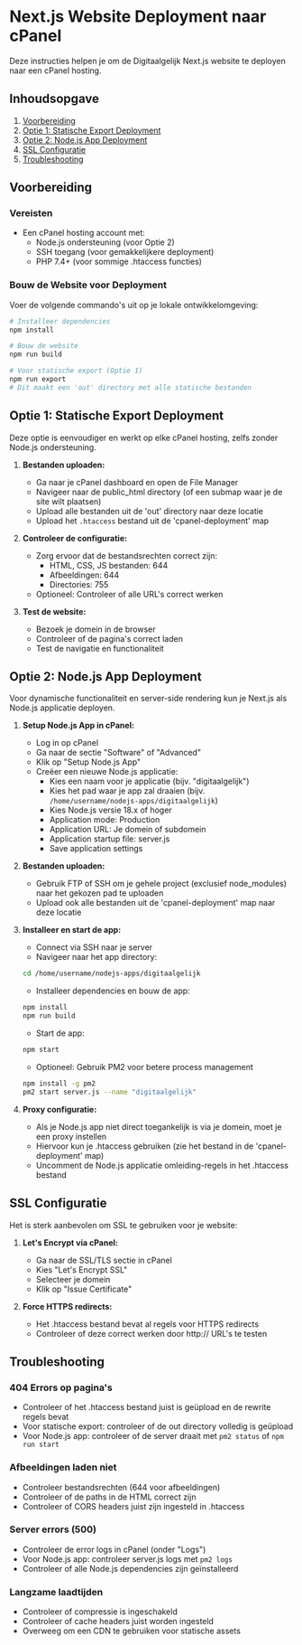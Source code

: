 # Next.js Website Deployment naar cPanel

Deze instructies helpen je om de Digitaalgelijk Next.js website te deployen naar een cPanel hosting.

## Inhoudsopgave
1. [Voorbereiding](#voorbereiding)
2. [Optie 1: Statische Export Deployment](#optie-1-statische-export-deployment)
3. [Optie 2: Node.js App Deployment](#optie-2-nodejs-app-deployment)
4. [SSL Configuratie](#ssl-configuratie)
5. [Troubleshooting](#troubleshooting)

## Voorbereiding

### Vereisten
- Een cPanel hosting account met:
  - Node.js ondersteuning (voor Optie 2)
  - SSH toegang (voor gemakkelijkere deployment)
  - PHP 7.4+ (voor sommige .htaccess functies)

### Bouw de Website voor Deployment
Voer de volgende commando's uit op je lokale ontwikkelomgeving:

```bash
# Installeer dependencies
npm install

# Bouw de website
npm run build

# Voor statische export (Optie 1)
npm run export
# Dit maakt een 'out' directory met alle statische bestanden
```

## Optie 1: Statische Export Deployment

Deze optie is eenvoudiger en werkt op elke cPanel hosting, zelfs zonder Node.js ondersteuning.

1. **Bestanden uploaden:**
   - Ga naar je cPanel dashboard en open de File Manager
   - Navigeer naar de public_html directory (of een submap waar je de site wilt plaatsen)
   - Upload alle bestanden uit de 'out' directory naar deze locatie
   - Upload het `.htaccess` bestand uit de 'cpanel-deployment' map

2. **Controleer de configuratie:**
   - Zorg ervoor dat de bestandsrechten correct zijn:
     - HTML, CSS, JS bestanden: 644
     - Afbeeldingen: 644
     - Directories: 755
   - Optioneel: Controleer of alle URL's correct werken

3. **Test de website:**
   - Bezoek je domein in de browser
   - Controleer of de pagina's correct laden
   - Test de navigatie en functionaliteit

## Optie 2: Node.js App Deployment

Voor dynamische functionaliteit en server-side rendering kun je Next.js als Node.js applicatie deployen.

1. **Setup Node.js App in cPanel:**
   - Log in op cPanel
   - Ga naar de sectie "Software" of "Advanced"
   - Klik op "Setup Node.js App"
   - Creëer een nieuwe Node.js applicatie:
     - Kies een naam voor je applicatie (bijv. "digitaalgelijk")
     - Kies het pad waar je app zal draaien (bijv. `/home/username/nodejs-apps/digitaalgelijk`)
     - Kies Node.js versie 18.x of hoger
     - Application mode: Production
     - Application URL: Je domein of subdomein
     - Application startup file: server.js
     - Save application settings

2. **Bestanden uploaden:**
   - Gebruik FTP of SSH om je gehele project (exclusief node_modules) naar het gekozen pad te uploaden
   - Upload ook alle bestanden uit de 'cpanel-deployment' map naar deze locatie

3. **Installeer en start de app:**
   - Connect via SSH naar je server
   - Navigeer naar het app directory:
   ```bash
   cd /home/username/nodejs-apps/digitaalgelijk
   ```
   - Installeer dependencies en bouw de app:
   ```bash
   npm install
   npm run build
   ```
   - Start de app:
   ```bash
   npm start
   ```
   - Optioneel: Gebruik PM2 voor betere process management
   ```bash
   npm install -g pm2
   pm2 start server.js --name "digitaalgelijk"
   ```

4. **Proxy configuratie:**
   - Als je Node.js app niet direct toegankelijk is via je domein, moet je een proxy instellen
   - Hiervoor kun je .htaccess gebruiken (zie het bestand in de 'cpanel-deployment' map)
   - Uncomment de Node.js applicatie omleiding-regels in het .htaccess bestand

## SSL Configuratie

Het is sterk aanbevolen om SSL te gebruiken voor je website:

1. **Let's Encrypt via cPanel:**
   - Ga naar de SSL/TLS sectie in cPanel
   - Kies "Let's Encrypt SSL"
   - Selecteer je domein
   - Klik op "Issue Certificate"

2. **Force HTTPS redirects:**
   - Het .htaccess bestand bevat al regels voor HTTPS redirects
   - Controleer of deze correct werken door http:// URL's te testen

## Troubleshooting

### 404 Errors op pagina's
- Controleer of het .htaccess bestand juist is geüpload en de rewrite regels bevat
- Voor statische export: controleer of de out directory volledig is geüpload
- Voor Node.js app: controleer of de server draait met `pm2 status` of `npm run start`

### Afbeeldingen laden niet
- Controleer bestandsrechten (644 voor afbeeldingen)
- Controleer of de paths in de HTML correct zijn
- Controleer of CORS headers juist zijn ingesteld in .htaccess

### Server errors (500)
- Controleer de error logs in cPanel (onder "Logs")
- Voor Node.js app: controleer server.js logs met `pm2 logs`
- Controleer of alle Node.js dependencies zijn geïnstalleerd

### Langzame laadtijden
- Controleer of compressie is ingeschakeld
- Controleer of cache headers juist worden ingesteld
- Overweeg om een CDN te gebruiken voor statische assets 